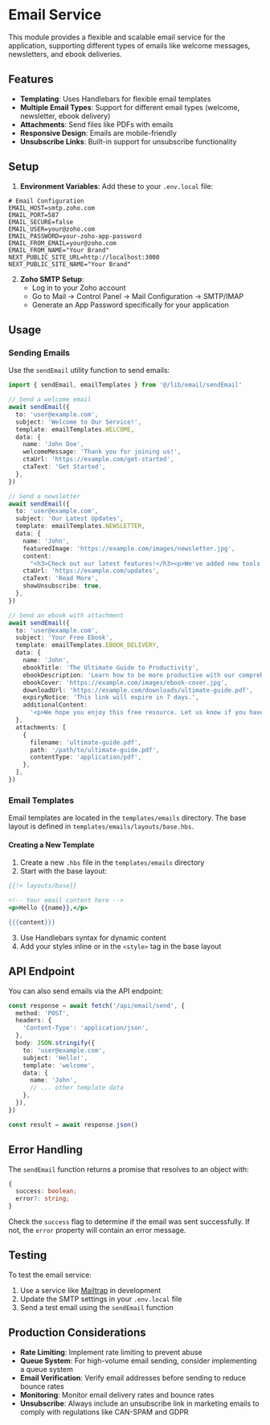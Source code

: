 # Email Service

This module provides a flexible and scalable email service for the application, supporting different types of emails like welcome messages, newsletters, and ebook deliveries.

## Features

- **Templating**: Uses Handlebars for flexible email templates
- **Multiple Email Types**: Support for different email types (welcome, newsletter, ebook delivery)
- **Attachments**: Send files like PDFs with emails
- **Responsive Design**: Emails are mobile-friendly
- **Unsubscribe Links**: Built-in support for unsubscribe functionality

## Setup

1. **Environment Variables**: Add these to your `.env.local` file:

```env
# Email Configuration
EMAIL_HOST=smtp.zoho.com
EMAIL_PORT=587
EMAIL_SECURE=false
EMAIL_USER=your@zoho.com
EMAIL_PASSWORD=your-zoho-app-password
EMAIL_FROM_EMAIL=your@zoho.com
EMAIL_FROM_NAME="Your Brand"
NEXT_PUBLIC_SITE_URL=http://localhost:3000
NEXT_PUBLIC_SITE_NAME="Your Brand"
```

2. **Zoho SMTP Setup**:
   - Log in to your Zoho account
   - Go to Mail → Control Panel → Mail Configuration → SMTP/IMAP
   - Generate an App Password specifically for your application

## Usage

### Sending Emails

Use the `sendEmail` utility function to send emails:

```typescript
import { sendEmail, emailTemplates } from '@/lib/email/sendEmail'

// Send a welcome email
await sendEmail({
  to: 'user@example.com',
  subject: 'Welcome to Our Service!',
  template: emailTemplates.WELCOME,
  data: {
    name: 'John Doe',
    welcomeMessage: 'Thank you for joining us!',
    ctaUrl: 'https://example.com/get-started',
    ctaText: 'Get Started',
  },
})

// Send a newsletter
await sendEmail({
  to: 'user@example.com',
  subject: 'Our Latest Updates',
  template: emailTemplates.NEWSLETTER,
  data: {
    name: 'John',
    featuredImage: 'https://example.com/images/newsletter.jpg',
    content:
      "<h3>Check out our latest features!</h3><p>We've added new tools to help you be more productive.</p>",
    ctaUrl: 'https://example.com/updates',
    ctaText: 'Read More',
    showUnsubscribe: true,
  },
})

// Send an ebook with attachment
await sendEmail({
  to: 'user@example.com',
  subject: 'Your Free Ebook',
  template: emailTemplates.EBOOK_DELIVERY,
  data: {
    name: 'John',
    ebookTitle: 'The Ultimate Guide to Productivity',
    ebookDescription: 'Learn how to be more productive with our comprehensive guide.',
    ebookCover: 'https://example.com/images/ebook-cover.jpg',
    downloadUrl: 'https://example.com/downloads/ultimate-guide.pdf',
    expiryNotice: 'This link will expire in 7 days.',
    additionalContent:
      '<p>We hope you enjoy this free resource. Let us know if you have any questions!</p>',
  },
  attachments: [
    {
      filename: 'ultimate-guide.pdf',
      path: '/path/to/ultimate-guide.pdf',
      contentType: 'application/pdf',
    },
  ],
})
```

### Email Templates

Email templates are located in the `templates/emails` directory. The base layout is defined in `templates/emails/layouts/base.hbs`.

#### Creating a New Template

1. Create a new `.hbs` file in the `templates/emails` directory
2. Start with the base layout:

```handlebars
{{!< layouts/base}}

<!-- Your email content here -->
<p>Hello {{name}},</p>

{{{content}}}
```

3. Use Handlebars syntax for dynamic content
4. Add your styles inline or in the `<style>` tag in the base layout

## API Endpoint

You can also send emails via the API endpoint:

```typescript
const response = await fetch('/api/email/send', {
  method: 'POST',
  headers: {
    'Content-Type': 'application/json',
  },
  body: JSON.stringify({
    to: 'user@example.com',
    subject: 'Hello!',
    template: 'welcome',
    data: {
      name: 'John',
      // ... other template data
    },
  }),
})

const result = await response.json()
```

## Error Handling

The `sendEmail` function returns a promise that resolves to an object with:

```typescript
{
  success: boolean;
  error?: string;
}
```

Check the `success` flag to determine if the email was sent successfully. If not, the `error` property will contain an error message.

## Testing

To test the email service:

1. Use a service like [Mailtrap](https://mailtrap.io/) in development
2. Update the SMTP settings in your `.env.local` file
3. Send a test email using the `sendEmail` function

## Production Considerations

- **Rate Limiting**: Implement rate limiting to prevent abuse
- **Queue System**: For high-volume email sending, consider implementing a queue system
- **Email Verification**: Verify email addresses before sending to reduce bounce rates
- **Monitoring**: Monitor email delivery rates and bounce rates
- **Unsubscribe**: Always include an unsubscribe link in marketing emails to comply with regulations like CAN-SPAM and GDPR

